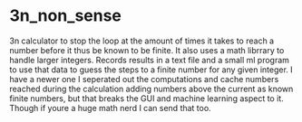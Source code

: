 # 3n_non_sense
3n calculator to stop the loop at the amount of times it takes to reach a number before it thus be known to be finite.  It also uses a math librrary to handle larger integers. Records results in a text file and a small ml program to use that data to guess the steps to a finite number for any given integer. I have a newer one I seperated out the computations and cache numbers reached during the calculation adding numbers above the current as known finite numbers, but that breaks the GUI and
machine learning aspect to it.  Though if youre a huge math nerd I can send that too. 
